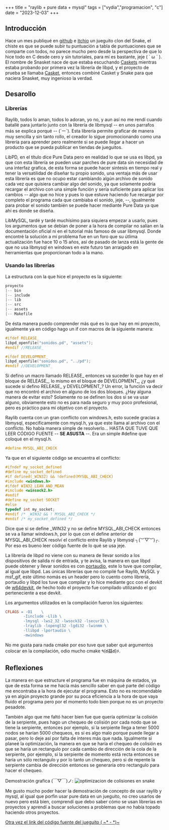 +++
title =  "raylib + pure data + mysql"
tags = ["vydia","programacion", "c"]
date = "2023-12-03"
+++

## Introducción
Hace un mes publiqué en [github](https://github.com/feivaoco/snasket/releases/tag/v2.0) e [itchio](https://feivvydiadev.itch.io/snasket) un jueguito clon del Snake, el chiste es que se puede subir tu puntuación a tabla de puntuaciones que se comparte con todos, no parece mucho pero desde la perspectiva de que lo hice todo en C desde cero y sin tutoriales, para mí es bastante, jeje ( ´ ω ` ).
El nombre de Snasket nace de que estaba escuchando [Caskets](https://www.youtube.com/watch?v=_BJzCJy8-As) mientras estaba probando por primera vez la librería de libpd, y el proyecto de prueba se llamaba [Casket](https://github.com/feivaoco/casket_sonido), entonces combiné Casket y Snake para que naciera Snasket, muy ingenioso la verdad.

## Desarollo

### Librerías

Raylib, todos lo aman, todos lo adoran, yo no, y aun así no me rendí cuando batallé para juntarlo junto con la librería de libmysql -- en unos parrafos más se explica porqué -- (`ー´). Esta librería permite graficar de manera muy sencilla y sin tanto rollo, el creador lo sigue promocionando como una librería para aprender pero realmente si se puede llegar a hacer un producto que se pueda publicar en tiendas de jueguitos. 

LibPD, en el título dice Pure Data pero en realidad lo que se usa es libpd, ya que con esta librería se pueden usar parches de pure data sin necesidad de una interfaz grafica, de esta forma se puede hacer sintesis en tiempo real y tener la versatilidad de diseñar tu propio sonido, una ventaja más de usar esta librería es que no ocupo estar cambiando algún archivo de sonido cada vez que quisiera cambiar algo del sonido, ya que solamente podría recargar el archivo con una simple función y sería suficiente para aplicar los cambios -- algo que no hice y pues lo que estuve haciendo fue recargar por completo el programa cada que cambiaba el sonido, jeje, --, igualmente para probar el sonido también se puede hacer mediante Pure Data ya que ahí es donde se diseña.

LibMySQL, tardé y tardé muchísimo para siquiera empezar a usarlo, pues los argumentos que se debían de poner a la hora de compilar no salían en la documentación oficial ni en el tutorial más famoso de usar libmysql. Donde encontré la solución a mi problema fue en un foro que su útlima actualización fue hace 10 o 15 años, así de pasado de lanza está la gente de que no usa libmysql en windows en este futuro tan arraigado en herramientas que proporcionan todo a la mano.

### Usando las librerías

La estructura con la que hice el proyecto es la siguiente:
```c 
proyecto
|-- bin
|-- include
|-- lib
|-- src
|-- assets
|-- Makefile
```
De ésta manera puedo comprender más qué es lo que hay en mi proyecto, igualmente ya en código hago un if con macros de la siguiente manera:
```c
#ifdef RELEASE_
libpd_openfile("sonidos.pd", "assets");
#endif //RELEASE_

#ifdef DEVELOPMENT_
libpd_openfile("sonidos.pd", "../pd");
#endif //DEVELOPMENT_
```
Si defino un macro llamado RELEASE_ entonces va suceder lo que hay en el bloque de RELEASE_, lo mismo en el bloque de DEVELOPMENT_, ¿y qué sucede si defino RELEASE_ y DEVELOPMENT_? Un error, la función va decir que no encontró el archivo en alguno de los dos bloques. ¿Hay alguna manera de evitar esto? Solamente no se definen los dos si se va usar alguno, obviamente esto no es para nada seguro y muy poco profesional, pero es práctico para mi objetivo con el proyecto. 

Raylib cuenta con un gran conflicto con windows.h, esto sucede gracias a libmysql, especificamente con mysql.h, ya que este llama al archivo con el conflicto. No había manera simple de resolverlo... HASTA QUE TUVE QUE LEER CÓDIGO FUENTE -- **SE ASUSTA** --. Era un simple #define que coloqué en el mysql.h.
```c
#define MYSQL_ABI_CHECK
```
Ya que en el siguiente código se encuentra el conflicto:
```c
#ifndef my_socket_defined
#define my_socket_defined
#if defined(_WIN32) && !defined(MYSQL_ABI_CHECK)
#include <windows.h>
#ifdef WIN32_LEAN_AND_MEAN
#include <winsock2.h>
#endif
#define my_socket SOCKET
#else
typedef int my_socket;
#endif /* _WIN32 && ! MYSQL_ABI_CHECK */
#endif /* my_socket_defined */
```
Dice que si se define _WIN32 y no se define MYSQL_ABI_CHECK entonces se va a llamar windows.h, por lo que con el define anterior de MYSQL_ABI_CHECK resolví el conflicto entre Raylib y libmysql ┐(︶▽︶)┌. Por eso es bueno leer código fuente de lo qué se usa jeje. 

La librería de libpd no viene con su manera de llevar sonido a los dispositivos de salida ni de entrada, y te avisa, la manera en que libpd puede obtener y llevar sonidos es con [portaudio](https://github.com/PortAudio/portaudio), este lo tuve que compilar, al igual que libpd. Las únicas librerías que no compilé fue Raylib, MySQL y msf_gif, este último nomás es un header pero lo cuento como librería, portaudio y libpd los tuve que compilar y lo hice mediante gcc con el devkit de [w64devkit](https://github.com/skeeto/w64devkit), de hecho todo el proyecto fue compilado utilizando el gcc perteneciente a ese devkit. 

Los argumentos utilizados en la compilación fueron los siguientes:
```makefile
CFLAGS = -O1	\
		-Iinclude -Llib \
		-lmysql -lws2_32 -lwsock32 -lsecur32 \
		-lraylib -lopengl32 -lgdi32 -lwinmm \
		-llibpd -lportaudio \
		-mwindows 
```
No me gusta para nada cmake por eso tuve que saber qué argumentos colocar en la compilación, odio mucho cmake ٩(ఠ益ఠ)۶. 

## Reflexiones
La manera en que estructure el programa fue en máquina de estados, ya que de esta forma se me hacía más sencillo saber en qué parte del código me encontraba a la hora de ejecutar el programa. Esto no es recomendable ya en algún proyecto grande por su poca eficiencia a la hora de que vaya fluido el programa pero por el momento todo bien porque no es un proyecto pesadote.

También algo que me faltó hacer bien fue que quería optimizar la colisión de la serpiente, pues hago un chequeo de colisión por cada nodo que se tiene la serpiente, entonces por ejemplo, si la serpiente llega a tener 5000 nodos se harían 5000 chequeos, es sí es algo malo porque puede llegar a pasar, pero lo deje así por falta de interes más que nada. Igualmente si planeé la optimización, la manera en que se haría el chequeo de colisión es que se haría un rectangulo por cada cambio de dirección de la cola de la serpiente, por ejemplo, si la serpiente de momento está recta entonces se haría un sólo rectangulo y por lo tanto un chequeo, pero si de repente la serpiente cambia de dirección entonces se generaría otro rectangulo para hacer el chequeo.

Demostración grafica (￣▽￣)ノ:
![optimizacion de colisiones en snake](/img/optimi.png "grafica")

Me gusto mucho poder hacer la demostración de concepto de usar raylib y mysql, al igual que porfin usar pure data en un jueguito, no creo usarlos de nuevo pero está bien, comprendí que debo saber cómo se usan librerías en proyectos y aprendí a buscar soluciones a problemas que no había topado haciendo otros proyectos. 

[Otra vez el link del código fuente del jueguito ( ~* - *)~](https://github.com/feivaoco/snasket) 